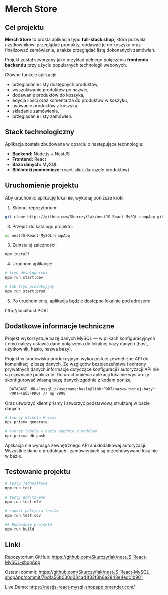 # Merch Store

## Cel projektu

**Merch Store** to prosta aplikacja typu **full-stack shop**, która pozwala użytkownikowi przeglądać produkty, dodawać je do koszyka oraz finalizować zamówienia, a także przeglądać listę dokonanych zamówień. 

Projekt został stworzony jako przykład pełnego połączenia **frontendu** i **backendu** przy użyciu popularnych technologii webowych.

Główne funkcje aplikacji:
- przeglądanie listy dostępnych produktów,  
- wyszukiwanie produktów po nazwie,  
- dodawanie produktów do koszyka,  
- edycja ilości oraz komentarza do produktów w koszyku,  
- usuwanie produktów z koszyka,  
- składanie zamówienia,
- przeglądanie listy zamówień.

## Stack technologiczny

Aplikacja została zbudowana w oparciu o następujące technologie:
- **Backend:** Node.js + NestJS  
- **Frontend:** React  
- **Baza danych:** MySQL  
- **Biblioteki pomocnicze:** react-slick (karuzele produktów)

## Uruchomienie projektu

Aby uruchomić aplikację lokalnie, wykonaj poniższe kroki:

1. Sklonuj repozytorium:
 ```bash
 git clone https://github.com/Skurczyflak/nestJS-React-MySQL-shopApp.git
 ```
3. Przejdź do katalogu projektu:
  ```bash
  cd nestJS-React-MySQL-shopApp
  ```

3. Zainstaluj zależności:
  ```bash
  npm install
  ```

4. Uruchom aplikację:
  ```bash
  # tryb developerski
  npm run start:dev
  
  # lub tryb produkcyjny
  npm run start:prod
  ```

5. Po uruchomieniu, aplikacja będzie dostępna lokalnie pod adresem:
   
http://localhost:PORT

## Dodatkowe informacje techniczne

Projekt wykorzystuje bazę danych MySQL — w plikach konfiguracyjnych (.env) należy ustawić dane połączenia do lokalnej bazy danych (host, użytkownik, hasło, nazwa bazy).

Projekt w środowisku produkcyjnym wykorzystuje zewnętrzne API do komunikacji z bazą danych.
Ze względów bezpieczeństwa i ochrony prywatnych danych informacje dotyczące konfiguracji i autoryzacji API nie są ujawniane publicznie.
Do uruchomienia aplikacji lokalnie wystarczy skonfigurować własną bazę danych zgodnie z kodem poniżej
``` env
  DATABASE_URL="mysql://username:haslo@link:PORT/nazwa-twojej-bazy"
  PORT=TWÓJ-PROT // np 8000
```
Oraz utworzyć klient prismy i stworzyć podstawową strukturę w bazie danych
```bash
# tworzy klienta Prisma
npx prisma generate

# tworzy tabele w bazie zgodnie z modelem   
npx prisma db push
```

Aplikacja nie wymaga zewnętrznego API ani dodatkowej autoryzacji. 
Wszystkie dane o produktach i zamówieniach są przechowywane lokalnie w bazie.



## Testowanie projektu
  ```bash
  # testy jednostkowe
  npm run test
    
  # testy end-to-end
  npm run test:e2e
  
  # raport pokrycia testów
  npm run test:cov
  
  ## Budowanie projektu
  npm run build
  ```
## Linki

Repozytorium GitHub: https://github.com/Skurczyflak/nestJS-React-MySQL-shopApp

Ostatni commit: https://github.com/Skurczyflak/nestJS-React-MySQL-shopApp/commit/7bdfa56b030d084ad1f32f3b6e2843e4edc1b901

Live Demo: https://nestjs-react-mysql-shopapp.onrender.com/
